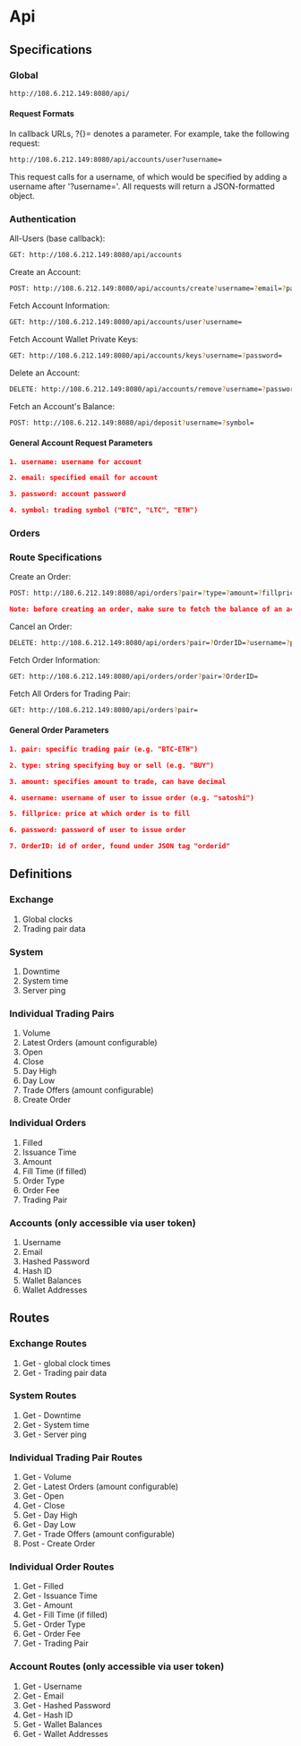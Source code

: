 # Api

## Specifications

### Global

```BASH
http://108.6.212.149:8080/api/
```

#### Request Formats

In callback URLs, ?{}= denotes a parameter. For example, take the following request:

```BASH
http://108.6.212.149:8080/api/accounts/user?username=
```

This request calls for a username, of which would be specified by adding a username after '?username='. All requests will return a JSON-formatted object.

### Authentication

All-Users (base callback):

```BASH
GET: http://108.6.212.149:8080/api/accounts
```

Create an Account:

```BASH
POST: http://108.6.212.149:8080/api/accounts/create?username=?email=?password=
```

Fetch Account Information:

```BASH
GET: http://108.6.212.149:8080/api/accounts/user?username=
```

Fetch Account Wallet Private Keys:

```BASH
GET: http://108.6.212.149:8080/api/accounts/keys?username=?password=
```

Delete an Account:

```BASH
DELETE: http://108.6.212.149:8080/api/accounts/remove?username=?password=
```

Fetch an Account's Balance:

```BASH
POST: http://108.6.212.149:8080/api/deposit?username=?symbol=
```

#### General Account Request Parameters

```JSON
1. username: username for account
```

```JSON
2. email: specified email for account
```

```JSON
3. password: account password
```

```JSON
4. symbol: trading symbol ("BTC", "LTC", "ETH")
```

### Orders

### Route Specifications

Create an Order:

```BASH
POST: http://180.6.212.149:8080/api/orders?pair=?type=?amount=?fillprice=?username=?password=
```

```JSON
Note: before creating an order, make sure to fetch the balance of an account
```

Cancel an Order:

```BASH
DELETE: http://108.6.212.149:8080/api/orders?pair=?OrderID=?username=?password=
```

Fetch Order Information:

```BASH
GET: http://108.6.212.149:8080/api/orders/order?pair=?OrderID=
```

Fetch All Orders for Trading Pair:

```BASH
GET: http://108.6.212.149:8080/api/orders?pair=
```

#### General Order Parameters

```JSON
1. pair: specific trading pair (e.g. "BTC-ETH")
```

```JSON
2. type: string specifying buy or sell (e.g. "BUY")
```

```JSON
3. amount: specifies amount to trade, can have decimal
```

```JSON
4. username: username of user to issue order (e.g. "satoshi")
```

```JSON
5. fillprice: price at which order is to fill
```

```JSON
6. password: password of user to issue order
```

```JSON
7. OrderID: id of order, found under JSON tag "orderid"
```

## Definitions

### Exchange

1. Global clocks
2. Trading pair data

### System

1. Downtime
2. System time
3. Server ping

### Individual Trading Pairs

1. Volume
2. Latest Orders (amount configurable)
3. Open
4. Close
5. Day High
6. Day Low
7. Trade Offers (amount configurable)
8. Create Order

### Individual Orders

1. Filled
2. Issuance Time
3. Amount
4. Fill Time (if filled)
5. Order Type
6. Order Fee
7. Trading Pair

### Accounts (only accessible via user token)

1. Username
2. Email
3. Hashed Password
4. Hash ID
5. Wallet Balances
6. Wallet Addresses

## Routes

### Exchange Routes

1. Get - global clock times
2. Get - Trading pair data

### System Routes

1. Get - Downtime
2. Get - System time
3. Get - Server ping

### Individual Trading Pair Routes

1. Get - Volume
2. Get - Latest Orders (amount configurable)
3. Get - Open
4. Get - Close
5. Get - Day High
6. Get - Day Low
7. Get - Trade Offers (amount configurable)
8. Post - Create Order

### Individual Order Routes

1. Get - Filled
2. Get - Issuance Time
3. Get - Amount
4. Get - Fill Time (if filled)
5. Get - Order Type
6. Get - Order Fee
7. Get - Trading Pair

### Account Routes (only accessible via user token)

1. Get - Username
2. Get - Email
3. Get - Hashed Password
4. Get - Hash ID
5. Get - Wallet Balances
6. Get - Wallet Addresses
